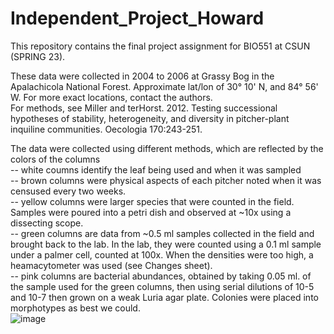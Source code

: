 # Independent_Project_Howard
This repository contains the final project assignment for BIO551 at CSUN (SPRING 23).

These data were collected in 2004 to 2006 at Grassy Bog in the Apalachicola National Forest.  Approximate lat/lon of 30° 10' N, and 84° 56' W.  For more exact locations, contact the authors.		
For methods, see Miller and terHorst. 2012. Testing successional hypotheses of stability, heterogeneity, and diversity in pitcher-plant inquiline communities.  Oecologia 170:243-251.		
		
The data were collected using different methods, which are reflected by the colors of the columns		
-- white coumns identify the leaf being used and when it was sampled		
-- brown columns were physical aspects of each pitcher noted when it was censused every two weeks.		
-- yellow columns were larger species that were counted in the field.  Samples were poured into a petri dish and observed at ~10x using a dissecting scope.		
-- green columns are data from ~0.5 ml samples collected in the field and brought back to the lab.  In the lab, they were counted using a 0.1 ml sample under a palmer cell, counted at 100x.  When the densities were too high, a heamacytometer was used (see Changes sheet).		
-- pink columns are bacterial abundances, obtained by taking 0.05 ml. of the sample used for the green columns, then using serial dilutions of 10-5 and 10-7 then grown on a weak Luria agar plate.  Colonies were placed into morphotypes as best we could.		
![image](https://www.gardenia.net/storage/app/public/uploads/images/detail/75e09eb820b5dba9b3a7117a6ea98346.webp)
